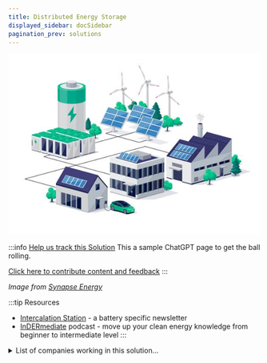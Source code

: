 ```yaml
---
title: Distributed Energy Storage
displayed_sidebar: docSidebar
pagination_prev: solutions
---
```


![Distributed Energy Storage diagram](../static/img/distributed-energy-storage.jpg)

:::info [Help us track this Solution](contribute)
This a sample ChatGPT page to get the ball rolling.

[Click here to contribute content and feedback](contribute)
:::

_Image from [Synapse Energy](https://www.synapse-energy.com/expertise/distributed-energy-resources)_

:::tip Resources
 - [Intercalation Station](https://intercalationstation.substack.com) -  a battery specific newsletter
 - [InDERmediate](https://www.indermediate.com/) podcast -  move up your clean energy knowledge from beginner to intermediate level
:::

<details>
        <summary>List of companies working in this solution...</summary>
        <div>
            <ul>
             
                <li><a href="https://www.coord.com/">Coord</a></li>
            
                <li><a href="https://nwenergy.org/">Northwest Energy Coalition</a></li>
            
                <li><a href="http://ChooseEnergy.com">Choose Energy</a></li>
            
                <li><a href="https://nan">Distributed Energy</a></li>
            
                <li><a href="https://powerledger.io">Power Ledger</a></li>
            
                <li><a href="https://kiva.org/startgood">Kiva</a></li>
            
                <li><a href="https://lo3energy.com">Lo3 Energy</a></li>
            
                <li><a href="https://OmegaGrid.com">Omega Grid</a></li>
            
                <li><a href="https://nan">Lition Ag</a></li>
            
                <li><a href="https://verv.energy">Verv</a></li>
            
                <li><a href="https://www.electron.org.uk/">Electron</a></li>
            
                <li><a href="https://www.enbala.com">Enbala</a></li>
            
                <li><a href="https://enervee.com/">Enervee</a></li>
            
                <li><a href="https://Blocpower.io">Blocpower</a></li>
            
                <li><a href="http://blocpower.io/">Bloc Power</a></li>
            
                <li><a href="https://energiagroup.com">Energia Group</a></li>
            
            </ul>
        </div>
        </details>

## Overview

Through the use of distributed energy storage, energy can be stored locally and used when needed, reducing the need for large, centralized power plants that emit greenhouse gases.

Breakthrough Technologies:

- **Lithium-ion Batteries:** Efficient for large energy storage.
- **Solar PV Panels:** Efficient and cost-effective solar power.
- **Wind Turbines:** Efficient wind power.

Leading Innovators:

- **Tesla:** Powerwall for home energy storage.
- **SunPower:** Solar panel system with built-in battery.
- **Vestas:** Wind turbine development.

## Progress Made

Significant progress in distributed energy storage includes:

- **Efficient Solar PV Panels:** Lower cost and accessibility.
- **Efficient Wind Turbines:** More accessible wind power.
- **Efficient Electric Vehicles:** Reduced transportation emissions.

## Lessons Learned

Of course, here's the summary of the "Lessons Learned" section in bullet points:

- **Siting and Sizing:** Proper siting and sizing of Distributed Energy Resources (DER) is crucial. Well-placed and appropriately sized DER systems yield benefits like improved power quality, grid stability, and resilience.

- **Integration Compatibility:** Integrating DER into the grid should align with existing infrastructure. Technical, economic, and policy considerations, including grid connection and operations, are essential for successful integration.

- **Balancing Benefits and Costs:** Evaluating both benefits and costs is vital. Benefits include improved power quality, reliability, and grid stability. However, costs, including capital, operational, and integration costs, should be considered as well.

## Challenges Ahead

The major challenges that remain in the development and implementation of Distributed Energy Storage to reverse climate change are:

1. **High Storage Tech Cost:** Hinders widespread adoption.
2. **Lack of Comprehensive Plan:** Tailoring solutions to needs.
3. **Continuous R&D:** Enhancing performance and affordability.

## Best Path Forward

Continued development of distributed energy storage to mitigate climate change requires:

1. **R&D Investment:** Technology enhancement and affordability.
2. **Public Awareness:** Highlighting benefits.
3. **Government Incentives:** Encouraging adoption.
4. **Business Model Innovation:** New approaches for storage.

